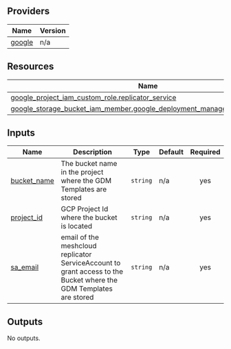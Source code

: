 ## Providers

| Name | Version |
|------|---------|
| <a name="provider_google"></a> [google](#provider\_google) | n/a |

## Resources

| Name | Type |
|------|------|
| [google_project_iam_custom_role.replicator_service](https://registry.terraform.io/providers/hashicorp/google/latest/docs/resources/project_iam_custom_role) | resource |
| [google_storage_bucket_iam_member.google_deployment_manager_service_account](https://registry.terraform.io/providers/hashicorp/google/latest/docs/resources/storage_bucket_iam_member) | resource |

## Inputs

| Name | Description | Type | Default | Required |
|------|-------------|------|---------|:--------:|
| <a name="input_bucket_name"></a> [bucket\_name](#input\_bucket\_name) | The bucket name in the project where the GDM Templates are stored | `string` | n/a | yes |
| <a name="input_project_id"></a> [project\_id](#input\_project\_id) | GCP Project Id where the bucket is located | `string` | n/a | yes |
| <a name="input_sa_email"></a> [sa\_email](#input\_sa\_email) | email of the meshcloud replicator ServiceAccount to grant access to the Bucket where the GDM Templates are stored | `string` | n/a | yes |

## Outputs

No outputs.
